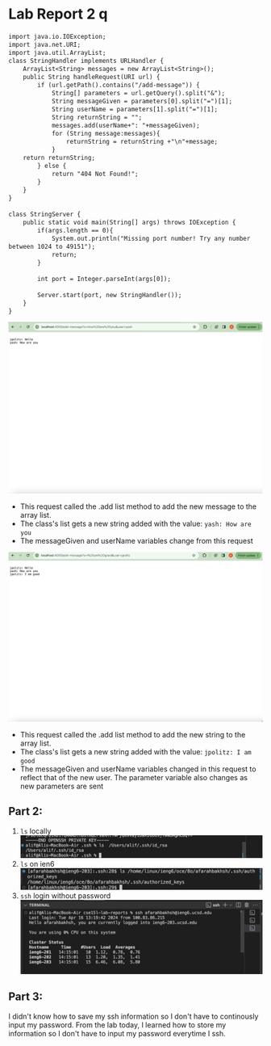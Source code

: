 # Lab Report 2 q

```
import java.io.IOException;
import java.net.URI;
import java.util.ArrayList;
class StringHandler implements URLHandler {
    ArrayList<String> messages = new ArrayList<String>();
    public String handleRequest(URI url) {
        if (url.getPath().contains("/add-message")) {
            String[] parameters = url.getQuery().split("&");
            String messageGiven = parameters[0].split("=")[1];
            String userName = parameters[1].split("=")[1];
            String returnString = "";
            messages.add(userName+": "+messageGiven);
            for (String message:messages){
                returnString = returnString +"\n"+message;
            }
    return returnString;
        } else {
            return "404 Not Found!";
        }
    }
}

class StringServer {
    public static void main(String[] args) throws IOException {
        if(args.length == 0){
            System.out.println("Missing port number! Try any number between 1024 to 49151");
            return;
        }

        int port = Integer.parseInt(args[0]);

        Server.start(port, new StringHandler());
    }
}

```

![Image](lab2_2.png)

* This request called the .add list method to add the new message to the array list.
* The class's list gets a new string added with the value: `yash: How are you`
* The messageGiven and userName variables change from this request

![Image](lab2_1.png)

* This request called the .add list method to add the new string to the array list.
* The class's list gets a new string added with the value: `jpolitz: I am good`
* The messageGiven and userName variables changed in this request to reflect that of the new user. The parameter variable also changes as new parameters are sent

## Part 2:

1. `ls` locally
![Image](lab2_part2_1.png)
2. `ls` on ien6
![Image](lab2_part2_2.png)
2. `ssh` login without password
![Image](lab2_part2_3.png)

## Part 3:
I didn't know how to save my ssh information so I don't have to continously input my password. From the lab today, I learned how to store my information so I don't have to input my password everytime I ssh.